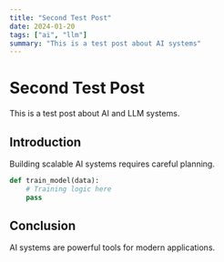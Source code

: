 ```yaml
---
title: "Second Test Post"
date: 2024-01-20
tags: ["ai", "llm"]
summary: "This is a test post about AI systems"
---
```


# Second Test Post

This is a test post about AI and LLM systems.

## Introduction

Building scalable AI systems requires careful planning.

```python
def train_model(data):
    # Training logic here
    pass
```

## Conclusion

AI systems are powerful tools for modern applications.